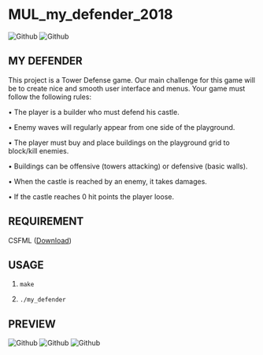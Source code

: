 # MUL_my_defender_2018

![Github](https://forthebadge.com/images/badges/made-with-c.svg) 
![Github](https://forthebadge.com/images/badges/built-with-love.svg)

## MY DEFENDER

This project is a Tower Defense game. Our main challenge for this game will be to create nice and smooth user interface and menus.
Your game must follow the following rules:

• The player is a builder who must defend his castle.

• Enemy waves will regularly appear from one side of
the playground.

• The player must buy and place buildings on the playground grid to block/kill enemies.

• Buildings can be offensive (towers attacking) or defensive (basic walls).

• When the castle is reached by an enemy, it takes damages.

• If the castle reaches 0 hit points the player loose.

## REQUIREMENT

CSFML ([Download](https://www.sfml-dev.org/download/csfml/index-fr.php))

## USAGE

1) `make`

2) `./my_defender`

## PREVIEW

![Github](https://image.noelshack.com/fichiers/2019/14/2/1554226695-screenshot-from-2019-04-02-19-33-38.png)
![Github](https://image.noelshack.com/fichiers/2019/14/2/1554226742-screenshot-from-2019-04-02-19-34-05.png)
![Github](https://image.noelshack.com/fichiers/2019/14/2/1554226758-screenshot-from-2019-04-02-19-37-32.png)
